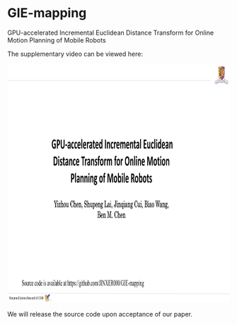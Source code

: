 # GIE-mapping
GPU-accelerated Incremental Euclidean Distance Transform for Online Motion Planning of Mobile Robots

The supplementary video can be viewed here:

<p align="center">
<a href="https://youtu.be/Hd2Hpf-hFNs
" target="_blank"><img src="figure/coverpage.png"
alt="GIE-mapping  introduction video" width="720" height="540" /></a>
</p>


We will release the source code upon acceptance of our paper. 
